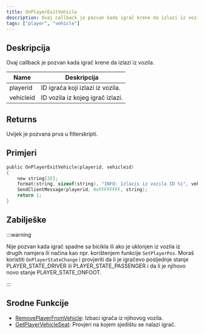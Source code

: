 ```yaml
---
title: OnPlayerExitVehicle
description: Ovaj callback je pozvan kada igrač krene da izlazi iz vozila.
tags: ["player", "vehicle"]
---
```


## Deskripcija

Ovaj callback je pozvan kada igrač krene da izlazi iz vozila.

| Name      | Deskripcija                      |
| --------- | -------------------------------- |
| playerid  | ID igrača koji izlazi iz vozila. |
| vehicleid | ID vozila iz kojeg igrač izlazi. |

## Returns

Uvijek je pozvana prva u filterskripti.

## Primjeri

```c
public OnPlayerExitVehicle(playerid, vehicleid)
{
    new string[35];
    format(string, sizeof(string), "INFO: Izlazis iz vozila ID %i", vehicleid);
    SendClientMessage(playerid, 0xFFFFFFFF, string);
    return 1;
}
```

## Zabilješke

:::warning

Nije pozvan kada igrač spadne sa bicikla ili ako je uklonjen iz vozila iz drugih namjera ili načina kao npr. korištenjem funkcije `SetPlayerPos`. Moraš koristiti `OnPlayerStateChange` i provjeriti da li je igračevo posljednje stanje PLAYER_STATE_DRIVER ili PLAYER_STATE_PASSENGER i da li je njihovo novo stanje PLAYER_STATE_ONFOOT.

:::

## Srodne Funkcije

- [RemovePlayerFromVehicle](../functions/RemovePlayerFromVehicle.md): Izbaci igrača iz njihovog vozila.
- [GetPlayerVehicleSeat](../functions/GetPlayerVehicleSeat.md): Provjeri na kojem sjedištu se nalazi igrač.
